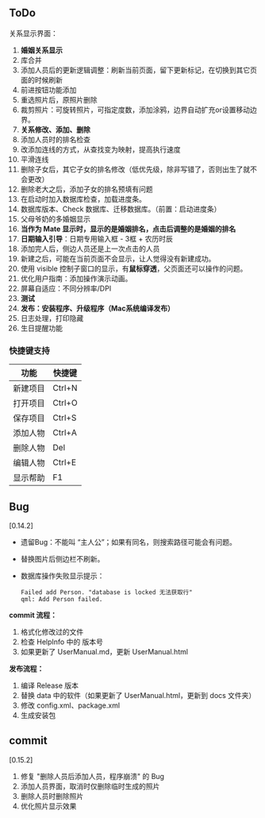 ## ToDo

关系显示界面：

1. **婚姻关系显示**
2. 库合并
3. 添加人员后的更新逻辑调整：刷新当前页面，留下更新标记，在切换到其它页面的时候刷新
4. 前进按钮功能添加
5. 重选照片后，原照片删除
6. 裁剪照片：可旋转照片，可指定度数，添加涂鸦，边界自动扩充or设置移动边界。
7. **关系修改、添加、删除**
8. 添加人员时的排名检查
9. 改添加连线的方式，从查找变为映射，提高执行速度
10. 平滑连线
11. 删除子女后，其它子女的排名修改（低优先级，除非写错了，否则出生了就不会更改）
12. 删除老大之后，添加子女的排名预填有问题
13. 在启动时加入数据库检查，加载进度条。
14. 数据库版本、Check 数据库、迁移数据库。（前置：启动进度条）
15. 父母爷奶的多婚姻显示
16. **当作为 Mate 显示时，显示的是婚姻排名，点击后调整的是婚姻的排名**
17. **日期输入引导**：日期专用输入框 - 3框 + 农历时辰
18. 添加完人后，侧边人员还是上一次点击的人员
19. 新建之后，可能在当前页面不会显示，让人觉得没有新建成功。
20. 使用 visible 控制子窗口的显示，有**鼠标穿透**，父页面还可以操作的问题。
21. 优化用户指南：添加操作演示动画。
23. 屏幕自适应：不同分辨率/DPI
24. **测试**
25. **发布：安装程序、升级程序（Mac系统编译发布）**
26. 日志处理，打印隐藏
27. 生日提醒功能



### 快捷键支持

| 功能     | 快捷键 |
| -------- | ------ |
| 新建项目 | Ctrl+N |
| 打开项目 | Ctrl+O |
| 保存项目 | Ctrl+S |
| 添加人物 | Ctrl+A |
| 删除人物 | Del    |
| 编辑人物 | Ctrl+E |
| 显示帮助 | F1     |



## Bug

[0.14.2]

* 遗留Bug：不能叫 “主人公”；如果有同名，则搜索路径可能会有问题。

* 替换图片后侧边栏不刷新。

* 数据库操作失败显示提示：

  ```
  Failed add Person. "database is locked 无法获取行"
  qml: Add Person failed.
  ```

  



**commit 流程：**

1. 格式化修改过的文件
2. 检查 HelpInfo 中的 版本号
3. 如果更新了 UserManual.md，更新 UserManual.html

**发布流程：**

1. 编译 Release 版本
2. 替换 data 中的软件（如果更新了 UserManual.html，更新到 docs 文件夹）
3. 修改 config.xml、package.xml
4. 生成安装包

## commit

[0.15.2]

1. 修复 "删除人员后添加人员，程序崩溃" 的  Bug
1. 添加人员界面，取消时仅删除临时生成的照片
1. 删除人员时删除照片
1. 优化照片显示效果

